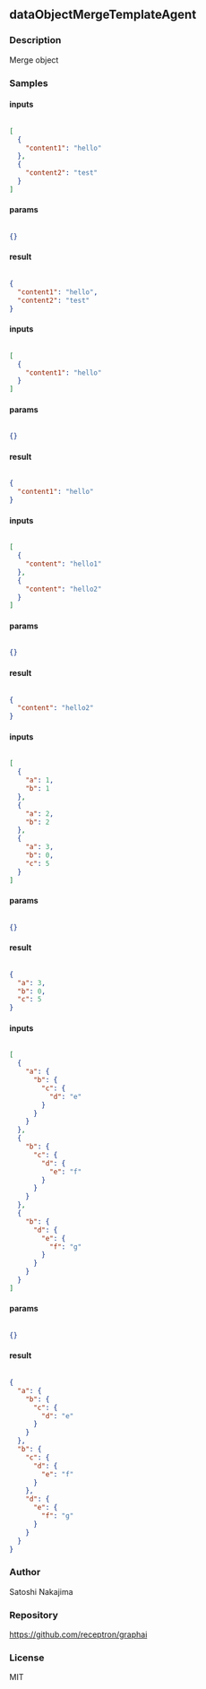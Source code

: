## dataObjectMergeTemplateAgent

### Description

Merge object

### Samples

#### inputs

```json

[
  {
    "content1": "hello"
  },
  {
    "content2": "test"
  }
]

````

#### params

```json

{}

````

#### result

```json

{
  "content1": "hello",
  "content2": "test"
}

````
#### inputs

```json

[
  {
    "content1": "hello"
  }
]

````

#### params

```json

{}

````

#### result

```json

{
  "content1": "hello"
}

````
#### inputs

```json

[
  {
    "content": "hello1"
  },
  {
    "content": "hello2"
  }
]

````

#### params

```json

{}

````

#### result

```json

{
  "content": "hello2"
}

````
#### inputs

```json

[
  {
    "a": 1,
    "b": 1
  },
  {
    "a": 2,
    "b": 2
  },
  {
    "a": 3,
    "b": 0,
    "c": 5
  }
]

````

#### params

```json

{}

````

#### result

```json

{
  "a": 3,
  "b": 0,
  "c": 5
}

````
#### inputs

```json

[
  {
    "a": {
      "b": {
        "c": {
          "d": "e"
        }
      }
    }
  },
  {
    "b": {
      "c": {
        "d": {
          "e": "f"
        }
      }
    }
  },
  {
    "b": {
      "d": {
        "e": {
          "f": "g"
        }
      }
    }
  }
]

````

#### params

```json

{}

````

#### result

```json

{
  "a": {
    "b": {
      "c": {
        "d": "e"
      }
    }
  },
  "b": {
    "c": {
      "d": {
        "e": "f"
      }
    },
    "d": {
      "e": {
        "f": "g"
      }
    }
  }
}

````

### Author

Satoshi Nakajima

### Repository

https://github.com/receptron/graphai


### License

MIT

